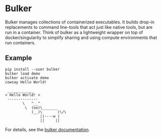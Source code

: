 # Bulker

Bulker manages collections of containerized executables. It builds drop-in replacements to command line-tools that act just like native tools, but are run in a container. Think of bulker as a lightweight wrapper on top of docker/singularity to simplify sharing and using compute environments that run containers.

## Example


```
pip install --user bulker
bulker load demo
bulker activate demo
cowsay Hello World!
```
```
 ____________
< Hello World! >
 --------------
        \   ^__^
         \  (oo)\_______
            (__)\       )\/\
                ||----w |
                ||     ||
```

For details, see the [bulker documentation](https://bulker.databio.org).